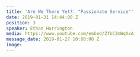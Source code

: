 ```yaml
---
title: 'Are We There Yet?: "Passionate Service"'
date: 2019-01-31 14:44:00 Z
position: 3
speaker: Ethan Harrington
media: https://www.youtube.com/embed/ZfbC2mWqXxA
message_date: 2019-01-27 10:00:00 Z
image: 
---
```


